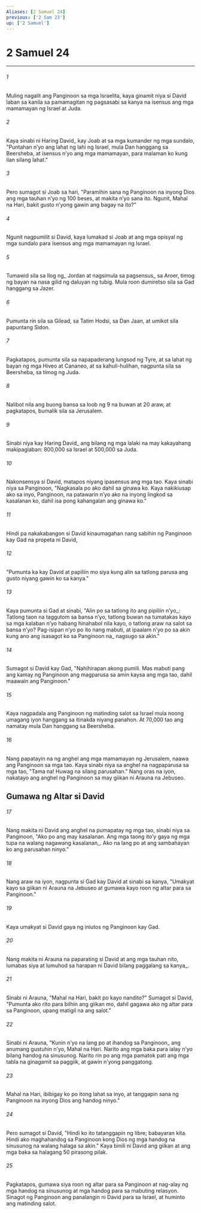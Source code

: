```yaml
---
Aliases: [2 Samuel 24]
previous: ['2 Sam 23']
up: ['2 Samuel']
---
```

# 2 Samuel 24

***






















###### 1 










Muling nagalit ang Panginoon sa mga Israelita, kaya ginamit niya si David laban sa kanila sa pamamagitan ng pagsasabi sa kanya na isensus ang mga mamamayan ng Israel at Juda. 





















###### 2 










Kaya sinabi ni Haring David_ kay Joab at sa mga kumander ng mga sundalo, "Puntahan nʼyo ang lahat ng lahi ng Israel, mula Dan hanggang sa Beersheba, at isensus nʼyo ang mga mamamayan, para malaman ko kung ilan silang lahat." 





















###### 3 










Pero sumagot si Joab sa hari, "Paramihin sana ng Panginoon na inyong Dios ang mga tauhan nʼyo ng 100 beses, at makita nʼyo sana ito. Ngunit, Mahal na Hari, bakit gusto nʼyong gawin ang bagay na ito?" 





















###### 4 










Ngunit nagpumilit si David, kaya lumakad si Joab at ang mga opisyal ng mga sundalo para isensus ang mga mamamayan ng Israel. 





















###### 5 










Tumawid sila sa Ilog ng_ Jordan at nagsimula sa pagsensus_ sa Aroer, timog ng bayan na nasa gilid ng daluyan ng tubig. Mula roon dumiretso sila sa Gad hanggang sa Jazer. 





















###### 6 










Pumunta rin sila sa Gilead, sa Tatim Hodsi, sa Dan Jaan, at umikot sila papuntang Sidon. 





















###### 7 










Pagkatapos, pumunta sila sa napapaderang lungsod ng Tyre, at sa lahat ng bayan ng mga Hiveo at Cananeo, at sa kahuli-hulihan, nagpunta sila sa Beersheba, sa timog ng Juda. 





















###### 8 










Nalibot nila ang buong bansa sa loob ng 9 na buwan at 20 araw, at pagkatapos, bumalik sila sa Jerusalem. 





















###### 9 










Sinabi niya kay Haring David_ ang bilang ng mga lalaki na may kakayahang makipaglaban: 800,000 sa Israel at 500,000 sa Juda. 





















###### 10 










Nakonsensya si David, matapos niyang ipasensus ang mga tao. Kaya sinabi niya sa Panginoon, "Nagkasala po ako dahil sa ginawa ko. Kaya nakikiusap ako sa inyo, Panginoon, na patawarin nʼyo ako na inyong lingkod sa kasalanan ko, dahil isa pong kahangalan ang ginawa ko." 





















###### 11 










Hindi pa nakakabangon si David kinaumagahan nang sabihin ng Panginoon kay Gad na propeta ni David, 





















###### 12 










"Pumunta ka kay David at papiliin mo siya kung alin sa tatlong parusa ang gusto niyang gawin ko sa kanya." 





















###### 13 










Kaya pumunta si Gad at sinabi, "Alin po sa tatlong ito ang pipiliin nʼyo_: Tatlong taon na taggutom sa bansa nʼyo, tatlong buwan na tumatakas kayo sa mga kalaban nʼyo habang hinahabol nila kayo, o tatlong araw na salot sa bansa nʼyo? Pag-isipan nʼyo po ito nang mabuti, at ipaalam nʼyo po sa akin kung ano ang isasagot ko sa Panginoon na_ nagsugo sa akin." 





















###### 14 










Sumagot si David kay Gad, "Nahihirapan akong pumili. Mas mabuti pang ang kamay ng Panginoon ang magparusa sa amin kaysa ang mga tao, dahil maawain ang Panginoon." 





















###### 15 










Kaya nagpadala ang Panginoon ng matinding salot sa Israel mula noong umagang iyon hanggang sa itinakda niyang panahon. At 70,000 tao ang namatay mula Dan hanggang sa Beersheba. 





















###### 16 










Nang papatayin na ng anghel ang mga mamamayan ng Jerusalem, naawa ang Panginoon sa mga tao. Kaya sinabi niya sa anghel na nagpaparusa sa mga tao, "Tama na! Huwag na silang parusahan." Nang oras na iyon, nakatayo ang anghel ng Panginoon sa may giikan ni Arauna na Jebuseo.

## Gumawa ng Altar si David 





















###### 17 










Nang makita ni David ang anghel na pumapatay ng mga tao, sinabi niya sa Panginoon, "Ako po ang may kasalanan. Ang mga taong itoʼy gaya ng mga tupa na walang nagawang kasalanan_. Ako na lang po at ang sambahayan ko ang parusahan ninyo." 





















###### 18 










Nang araw na iyon, nagpunta si Gad kay David at sinabi sa kanya, "Umakyat kayo sa giikan ni Arauna na Jebuseo at gumawa kayo roon ng altar para sa Panginoon." 





















###### 19 










Kaya umakyat si David gaya ng iniutos ng Panginoon kay Gad. 





















###### 20 










Nang makita ni Arauna na paparating si David at ang mga tauhan nito, lumabas siya at lumuhod sa harapan ni David bilang paggalang sa kanya_. 





















###### 21 










Sinabi ni Arauna, "Mahal na Hari, bakit po kayo nandito?" Sumagot si David, "Pumunta ako rito para bilhin ang giikan mo, dahil gagawa ako ng altar para sa Panginoon, upang matigil na ang salot." 





















###### 22 










Sinabi ni Arauna, "Kunin nʼyo na lang po at ihandog sa Panginoon_ ang anumang gustuhin nʼyo, Mahal na Hari. Narito ang mga baka para ialay nʼyo bilang handog na sinusunog. Narito rin po ang mga pamatok pati ang mga tabla na ginagamit sa paggiik, at gawin nʼyong panggatong. 





















###### 23 










Mahal na Hari, ibibigay ko po itong lahat sa inyo, at tanggapin sana ng Panginoon na inyong Dios ang handog ninyo." 





















###### 24 










Pero sumagot si David, "Hindi ko ito tatanggapin ng libre; babayaran kita. Hindi ako maghahandog sa Panginoon kong Dios ng mga handog na sinusunog na walang halaga sa akin." Kaya binili ni David ang giikan at ang mga baka sa halagang 50 pirasong pilak. 





















###### 25 










Pagkatapos, gumawa siya roon ng altar para sa Panginoon at nag-alay ng mga handog na sinusunog at mga handog para sa mabuting relasyon. Sinagot ng Panginoon ang panalangin ni David para sa Israel, at huminto ang matinding salot.
